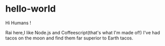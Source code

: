 # hello-world

Hi Humans !

Rai here,I like Node.js and Coffeescript(that's what I'm made of!)
I've had tacos on the moon and find them far superior to Earth tacos.


